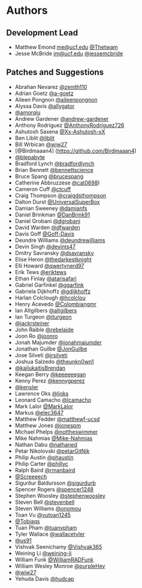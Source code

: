 Authors
=======

Development Lead
----------------

- Matthew Emond <me@ucf.edu> [@Thetwam](https://github.com/Thetwam)
- Jesse McBride <jm@ucf.edu> [@jessemcbride](https://github.com/jessemcbride)

Patches and Suggestions
-----------------------

- Abrahan Nevarez [@zenith110](https://github.com/zenith110)
- Adrian Goetz [@a-goetz](https://github.com/a-goetz)
- Aileen Pongnon [@aileenpongnon](https://github.com/aileenpongnon)
- Alyssa Davis [@allygator](https://github.com/allygator)
- [@amorqiu](https://github.com/amorqiu)
- Andrew Gardener [@andrew-gardener](https://github.com/andrew-gardener)
- Anthony Rodriguez [@AnthonyRodriguez726](https://github.com/AnthonyRodriguez726)
- Ashutosh Saxena [@Xx-Ashutosh-xX](https://github.com/Xx-Ashutosh-xX)
- Ben Liblit [@liblit](https://github.com/liblit)
- Bill Wrbican [@wjw27](https://github.com/wjw27)
- [@Birdmaaan4] (https://github.com/Birdmaaan4)
- [@blepabyte](https://github.com/blepabyte)
- Bradford Lynch [@bradfordlynch](https://github.com/bradfordlynch)
- Brian Bennett [@bennettscience](https://github.com/bennettscience)
- Bruce Spang [@brucespang](https://github.com/brucespang)
- Catherine Abbruzzese [@cat0698](https://github.com/cat0698))
- Cameron Cuff [@ctcuff](https://github.com/ctcuff)
- Craig Thompson [@craigdsthompson](https://github.com/craigdsthompson)
- Dalton Durst [@UniversalSuperBox](https://github.com/UniversalSuperBox)
- Damian Sweeney [@damianfs](https://github.com/damianfs)
- Daniel Brinkman [@DanBrink91](https://github.com/DanBrink91)
- Daniel Grobani [@dgrobani](https://github.com/dgrobani)
- David Warden [@dfwarden](https://github.com/dfwarden)
- Davis Goff [@Goff-Davis](https://github.com/Goff-Davis)
- Deundre Williams [@deundrewilliams](https://github.com/deundrewilliams)
- Devin Singh [@devints47](https://github.com/devints47)
- Dmitry Savransky [@dsavransky](https://github.com/dsavransky)
- Elise Heron [@thedarkestknight](https://github.com/thedarkestknight)
- Elli Howard [@qwertynerd97](https://github.com/qwertynerd97)
- Erik Tews [@eriktews](https://github.com/eriktews)
- Ethan Finlay [@atarisafari](https://github.com/atarisafari)
- Gabriel Garfinkel [@ggarfink](https://github.com/ggarfink)
- Gabriela Dijkhoffz [@gdijkhoffz](https://github.com/gdijkhoffz)
- Harlan Colclough [@hcolclou](https://github.com/hcolclou)
- Henry Acevedo [@Colombiangmr](https://github.com/Colombiangmr)
- Ian Altgilbers [@altgilbers](https://github.com/altgilbers)
- Ian Turgeon [@iturgeon](https://github.com/iturgeon)
- [@jackrsteiner](https://github.com/jackrsteiner)
- John Raible [@rebelaide](https://github.com/rebelaide)
- Joon Ro [@joonro](https://github.com/joonro)
- Jonah Majumder [@jonahmajumder](https://github.com/jonahmajumder)
- Jonathan Guilbe [@JonGuilbe](https://github.com/JonGuilbe)
- Jose Silveti [@jrsilveti](https://github.com/jrsilveti)
- Joshua Salzedo [@theunkn0wn1](https://github.com/theunkn0wn1)
- [@kailukaitisBrendan](https://github.com/kailukaitisBrendan)
- Keegan Berry [@keeeeeegan](https://github.com/keeeeeegan)
- Kenny Perez [@kennygperez](https://github.com/kennygperez)
- [@kensler](https://github.com/kensler)
- Lawrence Oks [@ljoks](https://github.com/ljoks)
- Leonard Camacho [@lcamacho](https://github.com/lcamacho)
- Mark Lalor [@MarkLalor](https://github.com/MarkLalor)
- Markus [@elec3647](https://github.com/elec3647)
- Matthew Fedder [@matthewf-ucsd](https://github.com/matthewf-ucsd)
- Matthew Jones [@jonespm](https://github.com/jonespm)
- Michael Phelps [@nottheswimmer](https://github.com/nottheswimmer)
- Mike Nahmias [@Mike-Nahmias](https://github.com/Mike-Nahmias)
- Nathan Dabu [@nathaned](https://github.com/nathaned)
- Petar Nikolovski [@petarGitNik](https://github.com/petarGitNik)
- Philip Austin [@phaustin](https://github.com/phaustin)
- Philip Carter [@phillyc](https://github.com/phillyc)
- Ralph Baird [@rmanbaird](https://github.com/rmanbaird)
- [@Screeeech](https://github.com/Screeeech)
- Sigurður Baldursson [@sigurdurb](https://github.com/sigurdurb)
- Spencer Rogers [@spencer1248](https://github.com/spencer1248)
- Stephen Woosley [@stephenwoosley](https://github.com/stephenwoosley)
- Steven Bell [@stevenbell](https://github.com/stevenbell)
- Steven Williams [@onomou](https://github.com/onomou)
- Toan Vu [@vutoan1245](https://github.com/vutoan1245)
- [@Tobiaqs](https://github.com/Tobiaqs)
- Tuan Pham [@tuanvpham](https://github.com/tuanvpham)
- Tyler Wallace [@wallacetyler](https://github.com/wallacetyler)
- [@us91](https://github.com/us91)
- Vishvak Seenichamy [@Vishvak365](https://github.com/Vishvak365)
- Weining Li [@weining-li](https://github.com/weining-li)
- William Funk [@WilliamRADFunk](https://github.com/WilliamRADFunk)
- William Wesley Monroe [@purpleHey](https://github.com/purpleHey)
- [@wjw27](https://github.com/wjw27)
- Yehuda Davis [@hudcap](https://github.com/hudcap)
